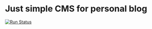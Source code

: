 # Just simple CMS for personal blog 

[![Run Status](https://api.shippable.com/projects/595e586201ed240700b6e83a/badge?branch=master)](https://app.shippable.com/github/proshin-roman/blog)